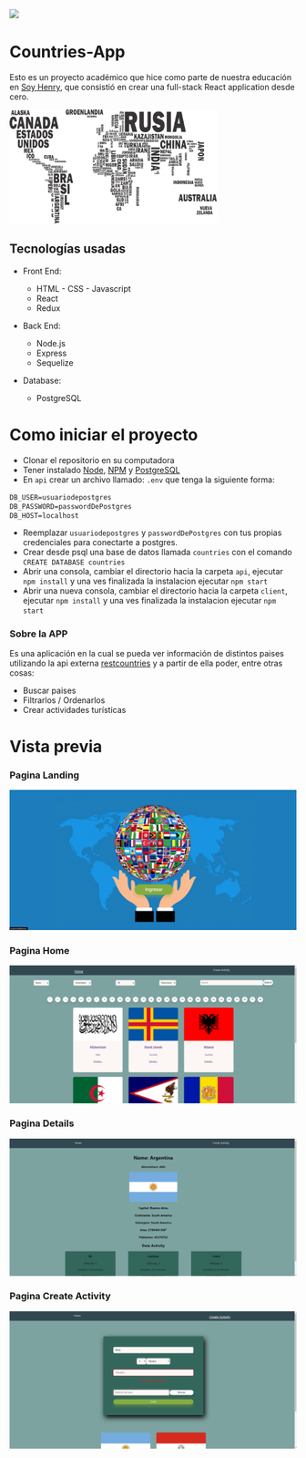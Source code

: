 <p align='left'>
    <img src='https://static.wixstatic.com/media/85087f_0d84cbeaeb824fca8f7ff18d7c9eaafd~mv2.png/v1/fill/w_160,h_30,al_c,q_85,usm_0.66_1.00_0.01/Logo_completo_Color_1PNG.webp' </img>
</p>

# Countries-App

Esto es un proyecto académico que hice como parte de nuestra educación en [Soy Henry](https://www.soyhenry.com/), que consistió en crear una full-stack React application desde cero.

<p align="left">
  <img height="200" src="./images/countries.png" />
</p>

## Tecnologías usadas

- Front End:
    + HTML - CSS - Javascript
    + React
    + Redux

- Back End:
    + Node.js
    + Express
    + Sequelize

- Database: 
    + PostgreSQL


# Como iniciar el proyecto

 - Clonar el repositorio en su computadora
 - Tener instalado [Node](https://nodejs.org/es/), [NPM](https://www.npmjs.com/) y [PostgreSQL](https://www.postgresql.org/)
 - En `api` crear un archivo llamado: `.env` que tenga la siguiente forma:

```
DB_USER=usuariodepostgres
DB_PASSWORD=passwordDePostgres
DB_HOST=localhost

```
- Reemplazar `usuariodepostgres` y `passwordDePostgres` con tus propias credenciales para conectarte a postgres.
- Crear desde psql una base de datos llamada `countries` con el comando `CREATE DATABASE countries`
- Abrir una consola, cambiar el directorio hacia la carpeta `api`, ejecutar `npm install` y una ves finalizada la instalacion ejecutar `npm start`
- Abrir una nueva consola, cambiar el directorio hacia la carpeta `client`, ejecutar `npm install` y una ves finalizada la instalacion ejecutar `npm start`


### Sobre la APP
Es una aplicación en la cual se pueda ver información de  distintos paises utilizando la api externa [restcountries](https://restcountries.com/) y a partir de ella poder, entre otras cosas:

  - Buscar paises
  - Filtrarlos / Ordenarlos
  - Crear actividades turísticas

# Vista previa

### Pagina Landing

<p align="center">
  <img src="./images/app-landing.png" />
</p>

### Pagina Home

<p align="center">
  <img src="./images/app-home.png" />
</p>

### Pagina Details

<p align="center">
  <img src="./images/app-details.png" />
</p>

### Pagina Create Activity

<p align="center">
  <img src="./images/app-create.png" />
</p>
